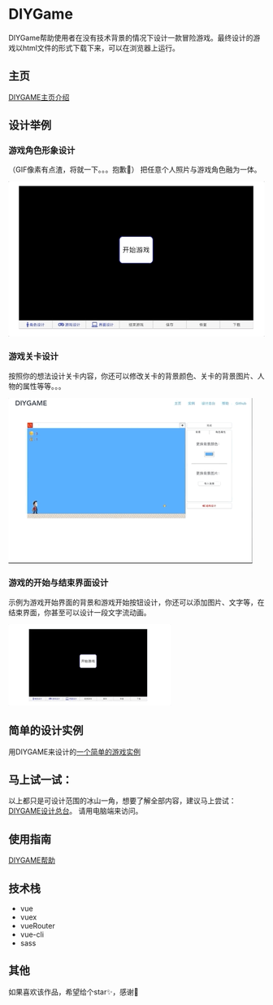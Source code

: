 # DIYGame
DIYGame帮助使用者在没有技术背景的情况下设计一款冒险游戏。最终设计的游戏以html文件的形式下载下来，可以在浏览器上运行。

## 主页

[DIYGAME主页介绍](http://diygame.vip/#/)



## 设计举例


### 游戏角色形象设计

（GIF像素有点渣，将就一下。。。抱歉🙏）
把任意个人照片与游戏角色融为一体。


![alt 加载失败](./README/playerFigureGIF.gif)


### 游戏关卡设计


按照你的想法设计关卡内容，你还可以修改关卡的背景颜色、关卡的背景图片、人物的属性等等。。。


![alt 加载失败](./README/structureDesign.gif)


### 游戏的开始与结束界面设计


示例为游戏开始界面的背景和游戏开始按钮设计，你还可以添加图片、文字等，在结束界面，你甚至可以设计一段文字流动画。


![alt 加载失败](./README/faceDesignGIF.gif)


## 简单的设计实例


用DIYGAME来设计的[一个简单的游戏实例](http://diygame.vip/#/previewPage)


## 马上试一试：


以上都只是可设计范围的冰山一角，想要了解全部内容，建议马上尝试：[DIYGAME设计总台](http://diygame.vip/#/entireGame)。
请用电脑端来访问。


## 使用指南


[DIYGAME帮助](http://diygame.vip/#/help)


## 技术栈


- vue
- vuex
- vueRouter
- vue-cli
- sass


## 其他

如果喜欢该作品，希望给个star✨，感谢🙏
